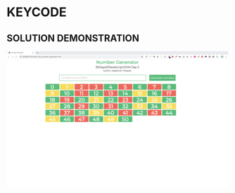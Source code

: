 # KEYCODE
## SOLUTION DEMONSTRATION

![GIF DEMO](https://github.com/Adedeji-Taiwo/30-Days-of-JavaScript-Challenge-Project-Exercises/blob/main/DAY%2023%20PROJEC1/dom_min_project_number_generator_day_3.1.gif)

  
